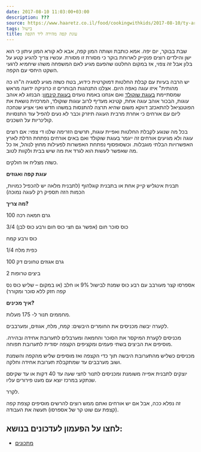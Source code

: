 ```yaml
---
date: 2017-08-10 11:03:00+03:00
description: ???
source: https://www.haaretz.co.il/food/cookingwithkids/2017-08-10/ty-article/0000017f-f8e7-d887-a7ff-f8e784cb0000
tags: בישול
title: עוגת קפה מהירה ליד הקפה
---
```


שבת בבוקר, יום יפה. אמא כותבת ושותה המון קפה, אבא לא קורא המון עיתון כי הוא ישן והילדים רוצים פנקייק לארוחת בוקר כי מסורת זו מסורת. עכשיו צריך להגיע קטע על בלון אבל זה צפוי, אז במקום החלטנו שהפעם מגיע לאם המשפחה משהו שיחמיא לרגעי השקט היחסי עם הקפה. 

יש הרבה בעיות עם קבלת החלטות דמוקרטית כידוע, בטח כשזה מגיע לסוגיה ה"הו כה מהותית" איזו עוגה נאפה היום. אצלנו התנהגות הבוחרים זו כרוניקה ידועה מראש שמסתיימת [בעוגת שוקולד](/food/cookingwithkids/2017-02-02/ty-article/0000017f-f8ec-d044-adff-fbfde32d0000) ואם אנחנו באמת נועזים [בעוגת קינמון](/food/cookingwithkids/2016-07-05/ty-article/0000017f-f8d1-d47e-a37f-f9fd453f0000): הבנזוג לא אוהב עוגות, הבכור אוהב עוגה אחת, קטינא מעדיף לרוב עוגות שוקולד, המרכזית נושאת את הפוטנציאל להתאכזב דווקא משום שהיא תרצה להתנסות במשהו חדש ואני אציע שנחכה ליום עם אורחים כי אחרת מרבית העוגה תיזרק וכבר לא נעים להפיל עוד התנסויות קולינריות על השכנים. 

בכל מה שנוגע לקבלת החלטות ואפיית עוגות, תרשים הזרימה שלנו די צפוי: אם רוצים עוגה ולא מגיעים אורחים זה ייגמר בעוגת שוקולד ואם באים אורחים נפתחת הדלת לארץ האפשרויות הבלתי מוגבלות. וכשסופסוף נפתחת האפשרות לפעילות מחוץ לנוהל, אז כל מה שאפשר לעשות הוא לגרד את מה שיש בבית ולקוות לטוב. 

כשזה מצליח אז חולקים. 

**עוגת קפה ואגוזים** 

תבנית אינגליש קייק אחת או בתבנית קוגלהוף (לתבנית מלאה יש להכפיל כמויות, הכמות הזה תספיק רק לעוגה נמוכה) 

**מה צריך?** 

100 גרם חמאה רכה 

3/4 כוס סוכר חום (אפשר גם חצי כוס חום ורבע כוס לבן) 

כוס ורבע קמח 

1/4 כפית מלח 

100 גרם אגוזים טחונים דק 

2 ביצים טרופות 

אספרסו קצר מעורבב עם רבע כוס שמנת לבישול 9% או חלב (או במקום – שליש כוס נס קפה חזק ללא סוכר ומקורר) 

**איך מכינים?** 

מחממים תנור ל- 175 מעלות. 

לקערה יבשה מכניסים את החומרים היבשים: קמח, מלח, אגוזים, ומערבבים. 

מכניסים לקערת המיקסר את הסוכר והחמאה ומערבלים לתערובת אחידה ובהירה. מוסיפים את הביצים בשתי פעמים ומקציפים הקצפה יסודית לתערובת תפוחה. 

מכניסים כשליש מהתערובת היבשה תוך כדי הקצפה ואז מוסיפים שליש מהקפה והשמנת ושוב מערבבים עד שמתקבלת תערובת אחידה וחלקה. 

יוצקים לתבנית אפייה משומנת ומכניסים לתנור לחצי שעה עד 40 דקות או עד שקיסם שנתקע במרכז יוצא עם מעט פירורים עליו. 

לקרר. 

זה נפלא ככה, אבל אם יש אורחים ואתם ממש רוצים להרשים מוסיפים קצפת קפה (קצפת עם שוט קר של אספרסו) תעשה את העבודה.

לחצו על הפעמון לעדכונים בנושא:
------------------------------

* [מתכונים](/ty-tag/recipes-0000017f-da28-dea8-a77f-de6a4ba50000)